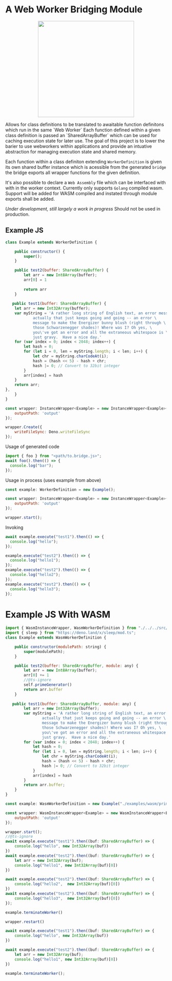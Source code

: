 # A Web Worker Bridging Module

<p align="center">
  <img width="300px" height="300px" src="https://github.com/joshLong145/DenoWebWorkerBridge/tree/master/images/worker-friend.png" />
</p>
Allows for class definitions to be translated to awaitable function definitons
which run in the same `Web Worker` Each function defined within a given class
definition is passed an `SharedArrayBuffer` which can be used for caching
execution state for later use. The goal of this project is to lower the barier
to use webworkers within applications and provide an intuative abstraction for
managing execution state and shared memory.

Each function within a class definiton extending `WorkerDefinition` is given its
own shared buffer instance which is acessible from the generated `bridge` the
bridge exports all wrapper functions for the given definition.

It's also possible to declare a `Web Assembly` file which can be interfaced with
with in the worker context. Currently only supports `Golang` compiled wasm.
Support will be added for WASM compiled and instated through module exports
shall be added.

_Under development, still largely a work in progress_ Should not be used in
production.

## Example JS

```javascript
class Example extends WorkerDefinition {

    public constructor() {
        super();
    }

    public test2(buffer: SharedArrayBuffer) {
        let arr = new Int8Array(buffer);
        arr[0] = 1
    
        return arr
    }
    
   public test1(buffer: SharedArrayBuffer) {
    let arr = new Int32Array(buffer);
    var myString = 'A rather long string of English text, an error message \
            actually that just keeps going and going -- an error \
            message to make the Energizer bunny blush (right through \
            those Schwarzenegger shades)! Where was I? Oh yes, \
            you\'ve got an error and all the extraneous whitespace is \
            just gravy.  Have a nice day.'
    for (var index = 0; index < 2048; index++) {
        let hash = 0;
        for (let i = 0, len = myString.length; i < len; i++) {
            let chr = myString.charCodeAt(i);
            hash = (hash << 5) - hash + chr;
            hash |= 0; // Convert to 32bit integer
        }
        arr[index] = hash
    }
    return arr;
},
    }
}

const wrapper: InstanceWrapper<Example> = new InstanceWrapper<Example>(new Example(), {
    outputPath: 'output'
});

wrapper.Create({
    writeFileSync: Deno.writeFileSync
});
```

Usage of generated code

```javascript
import { foo } from "<path/to.bridge.js>";
await foo().then(() => {
  console.log("bar");
});
```

Usage in process (uses example from above)

```javascript
const example: WorkerDefinition = new Example();

const wrapper: InstanceWrapper<Example> = new InstanceWrapper<Example>(example, {
    outputPath: 'output'
});

wrapper.start();
```

Invoking

```javascript
await example.execute("test1").then(() => {
  console.log("hello");
});

example.execute("test2").then(() => {
  console.log("hello1");
});
example.execute("test2").then(() => {
  console.log("hello2");
});
example.execute("test2").then(() => {
  console.log("hello3");
});
```

# Example JS With WASM

```javascript
import { WasmInstanceWrapper, WasmWorkerDefinition } from "./../../src/WasmInstanceWrapper.ts";
import { sleep } from "https://deno.land/x/sleep/mod.ts";
class Example extends WasmWorkerDefinition {

    public constructor(modulePath: string) {
        super(modulePath);
    }

    public test2(buffer: SharedArrayBuffer, module: any) {
        let arr = new Int8Array(buffer);
        arr[0] += 1
        //@ts-ignore
        self.primeGenerator()
        return arr.buffer
    }
    
   public test1(buffer: SharedArrayBuffer, module: any) {
        let arr = new Int32Array(buffer);
        var myString = 'A rather long string of English text, an error message \
                actually that just keeps going and going -- an error \
                message to make the Energizer bunny blush (right through \
                those Schwarzenegger shades)! Where was I? Oh yes, \
                you\'ve got an error and all the extraneous whitespace is \
                just gravy.  Have a nice day.'
        for (var index = 0; index < 2048; index++) {
            let hash = 0;
            for (let i = 0, len = myString.length; i < len; i++) {
                let chr = myString.charCodeAt(i);
                hash = (hash << 5) - hash + chr;
                hash |= 0; // Convert to 32bit integer
            }
            arr[index] = hash
        }
        return arr.buffer;
    }
}

const example: WasmWorkerDefinition = new Example("./examples/wasm/primes-2.wasm");

const wrapper: WasmInstanceWrapper<Example> = new WasmInstanceWrapper<Example>(example, {
    outputPath: 'output'
});

wrapper.start();
//@ts-ignore
await example.execute("test1").then((buf: SharedArrayBuffer) => {
    console.log("hello", new Int32Array(buf))
})
await example.execute("test2").then((buf: SharedArrayBuffer) => {
    let arr = new Int32Array(buf);
    console.log("hello1", new Int32Array(buf)[0])
})

await example.execute("test2").then((buf: SharedArrayBuffer) => {
    console.log("hello2",  new Int32Array(buf)[0])
})
await example.execute("test2").then((buf: SharedArrayBuffer) => {
    console.log("hello3",  new Int32Array(buf)[0])
});

example.terminateWorker()

wrapper.restart()

await example.execute("test1").then((buf: SharedArrayBuffer) => {
    console.log("hello", new Int32Array(buf))
})

await example.execute("test2").then((buf: SharedArrayBuffer) => {
    let arr = new Int32Array(buf);
    console.log("hello1", new Int32Array(buf)[0])
})

example.terminateWorker();
```
